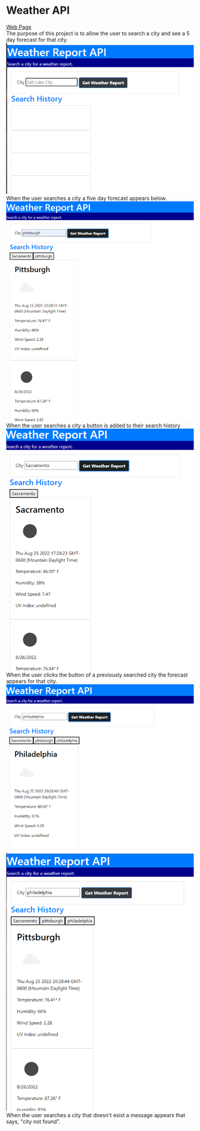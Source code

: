 # Weather API<br>
<a href="https://zacfisher1990.github.io/weather_api/" target="_blank">Web Page </a> <br>
The purpose of this project is to allow the user to search a city and see a 5 day forecast for that city.<br>
![alt text](https://github.com/zacfisher1990/weather_api/blob/main/assets/screenshot0.png) <br>
When the user searches a city a five day forecast appears below.<br>
![alt text](https://github.com/zacfisher1990/weather_api/blob/main/assets/screenshot1.png)<br>
When the user searches a city a button is added to their search history<br>
![alt text](https://github.com/zacfisher1990/weather_api/blob/main/assets/screenshot2.png)<br>
When the user clicks the button of a previously searched city the forecast appears for that city.<br>
![alt text](https://github.com/zacfisher1990/weather_api/blob/main/assets/screenshot3.png)<br>

![alt text](https://github.com/zacfisher1990/weather_api/blob/main/assets/screenshot4.png)<br>
When the user searches a city that doesn't exist a message appears that says, "city not found".
